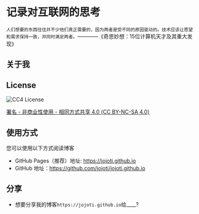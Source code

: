 # 记录对互联网的思考

```人们想要的东西往往并不少他们真正需要的，因为两者是受不同的原因驱动的。技术应该让愿望和需求保持一致，并同时满足两者。```————《奇思妙想：15位计算机天才及其重大发现》

## 关于我

## License

<p align="left">
  <img src="cc4-license.png" alt="CC4 License"/>
</p>

[署名 - 非商业性使用 - 相同方式共享 4.0 (CC BY-NC-SA 4.0)](https://creativecommons.org/licenses/by-nc-sa/4.0/deed.zh)

## 使用方式
您可以使用以下方式阅读博客
+ GitHub Pages（推荐）地址: https://jojoti.github.io
+ GitHub 地址：https://github.com/jojoti/jojoti.github.io

## 分享
+ 想要分享我的博客```https://jojoti.github.io```给____?